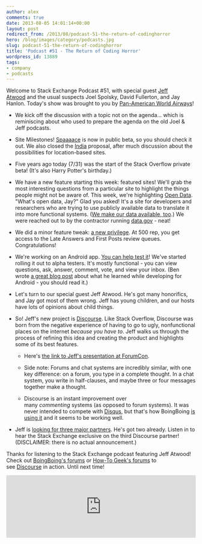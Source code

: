 ```yaml
---
author: alex
comments: true
date: 2013-08-05 14:01:14+00:00
layout: post
redirect_from: /2013/08/podcast-51-the-return-of-codinghorror
hero: /blog/images/category/podcasts.jpg
slug: podcast-51-the-return-of-codinghorror
title: 'Podcast #51 - The Return of Coding Horror'
wordpress_id: 13889
tags:
- company
- podcasts
---
```


Welcome to Stack Exchange Podcast #51, with special guest [Jeff Atwood](http://www.codinghorror.com/) and the usual suspects Joel Spolsky, David Fullerton, and Jay Hanlon. Today's show was brought to you by [Pan-American World Airways](http://www.panam.org/)!



	
  * We kick off the discussion with a topic not on the agenda… which is reminiscing about who used to prepare the agenda on the old Joel & Jeff podcasts.

	
  * Site Milestones! [Spaaaace](http://space.stackexchange.com/) is now in public beta, so you should check it out. We also closed the [India](http://area51.stackexchange.com/proposals/40807/india) proposal, after much discussion about the possibilities for location-based sites.

	
  * Five years ago today (7/31) was the start of the Stack Overflow private beta! (It's also Harry Potter's birthday.)

	
  * We have a new feature starting this week: featured sites! We'll grab the most interesting questions from a particular site to highlight the things people might not be aware of. This week, we're highlighting [Open Data](http://opendata.stackexchange.com/). "What's open data, Jay?" Glad you asked! It's a site for developers and researchers who are trying to use publicly available data to translate it into more functional systems. ([We make our data available, too](http://data.stackexchange.com/).) We were reached out to by the contractor running [data.gov](http://www.data.gov/) - neat!

	
  * We did a minor feature tweak: [a new privilege](http://stackoverflow.com/help/privileges/access-review-queues). At 500 rep, you get access to the Late Answers and First Posts review queues. Congratulations!

	
  * We're working on an Android app. [You can help test it](http://meta.stackoverflow.com/questions/190200/help-us-test-the-alpha-version-of-our-android-app)! We've started rolling it out to alpha testers. It's mostly functional - you can view questions, ask, answer, comment, vote, and view your inbox. (Ben wrote [a great blog post](http://balpha.de/2013/07/android-development-what-i-wish-i-had-known-earlier/) about what he learned while developing for Android - you should read it.)

	
  * Let's turn to our special guest Jeff Atwood. He's got many honorifics, and Jay got most of them wrong. Jeff has young children, and our hosts have lots of opinions about child things.

	
  * So! Jeff's new project is [Discourse](http://www.discourse.org/). Like Stack Overflow, Discourse was born from the negative experience of having to go to ugly, nonfunctional places on the internet _because you have to_. Jeff walks us through the process of refining this idea and creating the product and highlights some of its best features.

	
    * Here's [the link to Jeff's presentation at ForumCon](http://blog.discourse.org/2013/06/forums-are-dead-long-live-forums/).

	
    * Side note: Forums and chat systems are incredibly similar, with one key difference: on a forum, you type in a complete thought. In a chat system, you write in half-clauses, and maybe three or four messages together make a thought.

	
    * Discourse is an instant improvement over many _commenting_ systems (as opposed to forum systems). It was never intended to compete with [Disqus](http://disqus.com/), but that's how BoingBoing [is using it](http://bbs.boingboing.net/) and it seems to be working well.




	
  * Jeff is [looking for three major partners](http://www.discourse.org/buy/). He's got two already. Listen in to hear the Stack Exchange exclusive on the third Discourse partner! (DISCLAIMER: there is no actual announcement.)


Thanks for listening to the Stack Exchange podcast featuring Jeff Atwood! Check out [BoingBoing's forums](http://bbs.boingboing.net/) or [How-To Geek's forums](http://discuss.howtogeek.com/) to see [Discourse](http://www.discourse.org/) in action. Until next time!


<iframe src="https://w.soundcloud.com/player/?url=http%3A%2F%2Fapi.soundcloud.com%2Ftracks%2F104100512" height="166" width="100%" frameborder="no" scrolling="no"></iframe></p>
